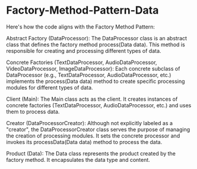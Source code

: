 # Factory-Method-Pattern-Data
Here's how the code aligns with the Factory Method Pattern:

Abstract Factory (DataProcessor): The DataProcessor class is an abstract class that defines the factory method process(Data data). This method is responsible for creating and processing different types of data.

Concrete Factories (TextDataProcessor, AudioDataProcessor, VideoDataProcessor, ImageDataProcessor): Each concrete subclass of DataProcessor (e.g., TextDataProcessor, AudioDataProcessor, etc.) implements the process(Data data) method to create specific processing modules for different types of data.

Client (Main): The Main class acts as the client. It creates instances of concrete factories (TextDataProcessor, AudioDataProcessor, etc.) and uses them to process data.

Creator (DataProcessorCreator): Although not explicitly labeled as a "creator", the DataProcessorCreator class serves the purpose of managing the creation of processing modules. It sets the concrete processor and invokes its processData(Data data) method to process the data.

Product (Data): The Data class represents the product created by the factory method. It encapsulates the data type and content.
